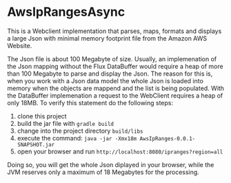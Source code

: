# AwsIpRangesAsync
This is a Webclient implementation that parses, maps, formats and displays a large Json with minimal memory footprint file from the Amazon AWS Website.

The Json file is about 100 Megabyte of size. Usually, an implemenation of the Json mapping without the Flux DataBuffer would require a heap of more than 100 Megabyte to parse and display the Json. 
The reason for this is, when you work with a Json data model the whole Json is loaded into memory when the objects are mappend and the list is being populated. With the DataBuffer implemenation a request to the WebClient requires a heap of only 18MB. 
To verify this statement do the following steps:

1. clone this project
2. build the jar file with ```gradle build```
3. change into the project directory ```build/libs```
4. execute the command: ```java -jar -Xmx18m AwsIpRanges-0.0.1-SNAPSHOT.jar```
5. open your browser and run ```http://localhost:8080/ipranges?region=all```

Doing so, you will get the whole Json diplayed in your browser, while the JVM reserves only a maximum of 18 Megabytes for the processing.
